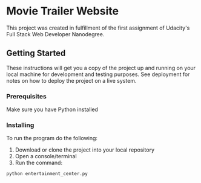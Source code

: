 # Movie Trailer Website

This project was created in fulfillment of the first assignment of Udacity's Full Stack Web Developer Nanodegree.

## Getting Started

These instructions will get you a copy of the project up and running on your local machine for development and testing purposes. See deployment for notes on how to deploy the project on a live system.

### Prerequisites

Make sure you have Python installed

### Installing

To run the program do the following:

1. Download or clone the project into your local repository
2. Open a console/terminal
3. Run the command:
```
python entertainment_center.py
```
